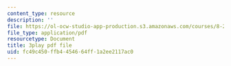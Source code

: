 ```yaml
---
content_type: resource
description: ''
file: https://ol-ocw-studio-app-production.s3.amazonaws.com/courses/8-20-introduction-to-special-relativity-january-iap-2021/fc49c450ffb4454664ff1a2ee2117ac0_LaTbPEKrE-8.pdf
file_type: application/pdf
resourcetype: Document
title: 3play pdf file
uid: fc49c450-ffb4-4546-64ff-1a2ee2117ac0
---
```

